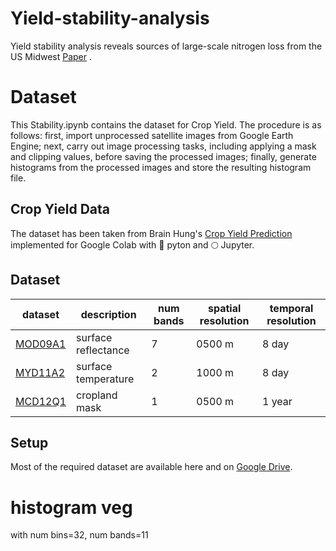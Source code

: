 # Yield-stability-analysis
Yield stability analysis reveals sources of large-scale nitrogen loss from the US Midwest [Paper](https://www.nature.com/articles/s41598-019-42271-1) . 



# Dataset
This Stability.ipynb contains the dataset for Crop Yield. 
The procedure is as follows: first, import unprocessed satellite images from Google Earth Engine; next, carry out image processing tasks, 
including applying a mask and clipping values, before saving the processed images;
finally, generate histograms from the processed images and store the resulting histogram file.

## Crop Yield Data 

The dataset has been taken from Brain Hung's [Crop Yield Prediction](https://github.com/BrianHung) implemented for Google Colab with 🐍 pyton and 🌕 Jupyter. 

## Dataset

| dataset | description | num bands | spatial resolution | temporal resolution | 
|---------|-------------|-----------|--------------------|---------------------|
|[MOD09A1](https://developers.google.com/earth-engine/datasets/catalog/MODIS_006_MOD09A1)| surface reflectance | 7 | 0500 m | 8 day  |
|[MYD11A2](https://developers.google.com/earth-engine/datasets/catalog/MODIS_006_MYD11A2)| surface temperature | 2 | 1000 m | 8 day  | 
|[MCD12Q1](https://developers.google.com/earth-engine/datasets/catalog/MODIS_051_MCD12Q1)| cropland mask       | 1 | 0500 m | 1 year |

## Setup

Most of the required dataset are available here and on [Google Drive](https://drive.google.com/drive/folders/1MyHkG1Q4GiSNy4KaIPTVWb0sBeuJe7OV).


# histogram veg
with num bins=32, num bands=11
